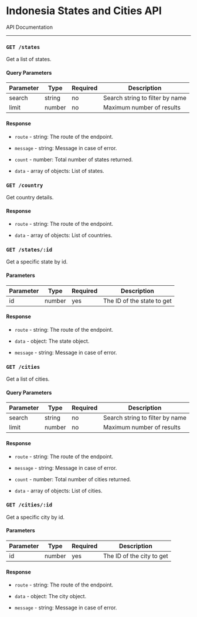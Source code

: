 # Indonesia States and Cities API

API Documentation

-----------------

### `GET /states`

Get a list of states.

#### Query Parameters

| Parameter | Type | Required | Description |
| --- | --- | --- | --- |
| search | string | no | Search string to filter by name |
| limit | number | no | Maximum number of results |

#### Response

* `route` - string: The route of the endpoint.

* `message` - string: Message in case of error.

* `count` - number: Total number of states returned.

* `data` - array of objects: List of states.

### `GET /country`

Get country details.

#### Response

* `route` - string: The route of the endpoint.

* `data` - array of objects: List of countries.

### `GET /states/:id`

Get a specific state by id.

#### Parameters

| Parameter | Type | Required | Description |
| --- | --- | --- | --- |
| id | number | yes | The ID of the state to get |

#### Response

* `route` - string: The route of the endpoint.

* `data` - object: The state object.

* `message` - string: Message in case of error.

### `GET /cities`

Get a list of cities.

#### Query Parameters

| Parameter | Type | Required | Description |
| --- | --- | --- | --- |
| search | string | no | Search string to filter by name |
| limit | number | no | Maximum number of results |

#### Response

* `route` - string: The route of the endpoint.

* `message` - string: Message in case of error.

* `count` - number: Total number of cities returned.

* `data` - array of objects: List of cities.

### `GET /cities/:id`

Get a specific city by id.

#### Parameters

| Parameter | Type | Required | Description |
| --- | --- | --- | --- |
| id | number | yes | The ID of the city to get |

#### Response

* `route` - string: The route of the endpoint.

* `data` - object: The city object.

* `message` - string: Message in case of error.
